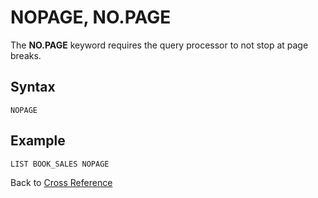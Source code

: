 # NOPAGE, NO.PAGE

<PageHeader />

The **NO.PAGE** keyword requires the query processor to not stop at page breaks.

## Syntax

```
NOPAGE
```

## Example

```
LIST BOOK_SALES NOPAGE
```

Back to [Cross Reference](./../README.md)
